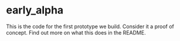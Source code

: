 early_alpha
===========

This is the code for the first prototype we build. Consider it a proof of concept. Find out more on what this does in the README.
